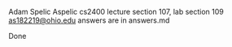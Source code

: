 Adam Spelic
Aspelic
cs2400
lecture section 107, lab section 109
as182219@ohio.edu
answers are in answers.md

Done
